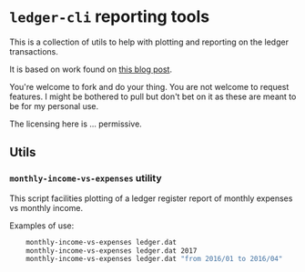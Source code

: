 # `ledger-cli` reporting tools

This is a collection of utils to help with plotting and reporting on
the ledger transactions.

It is based on work found on [this blog post](https://www.sundialdreams.com/report-scripts-for-ledger-cli-with-gnuplot/).

You're welcome to fork and do your thing. You are not welcome to
request features. I might be bothered to pull but don't bet on it as
these are meant to be for my personal use.

The licensing here is ... permissive.

## Utils
### `monthly-income-vs-expenses` utility

This script facilities plotting of a ledger register report of
monthly expenses vs monthly income.

Examples of use:

```sh
    monthly-income-vs-expenses ledger.dat
    monthly-income-vs-expenses ledger.dat 2017
    monthly-income-vs-expenses ledger.dat "from 2016/01 to 2016/04"
```
